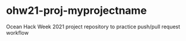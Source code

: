 # ohw21-proj-myprojectname
Ocean Hack Week 2021 project repository to practice push/pull request workflow
